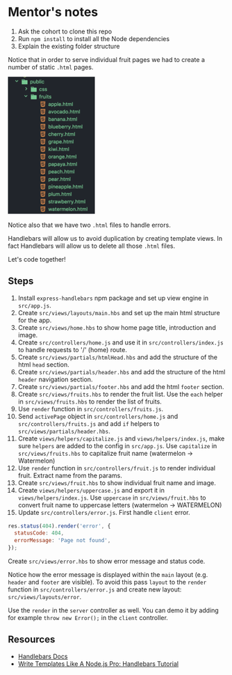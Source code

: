 # Mentor's notes

1. Ask the cohort to clone this repo
1. Run `npm install` to install all the Node dependencies
1. Explain the existing folder structure

  Notice that in order to serve individual fruit pages we had to create a number of static `.html` pages.

  <img src="./images-readme/folder-structure-fruits-html.png" width="200px" height="auto"/>

  Notice also that we have two `.html` files to handle errors.

  Handlebars will allow us to avoid duplication by creating template views. In fact Handlebars will allow us to delete all those `.html` files.

  Let's code together!


## Steps

1. Install `express-handlebars` npm package and set up view engine in `src/app.js`.
1. Create `src/views/layouts/main.hbs` and set up the main html structure for the app.
1. Create `src/views/home.hbs` to show home page title, introduction and image.
1. Create `src/controllers/home.js` and use it in `src/controllers/index.js` to handle requests to '/' (home) route.
1. Create `src/views/partials/htmlHead.hbs` and add the structure of the html `head` section.
1. Create `src/views/partials/header.hbs` and add the structure of the html `header` navigation section.
1. Create `src/views/partials/footer.hbs` and add the html `footer` section.
1. Create `src/views/fruits.hbs` to render the fruit list. Use the `each` helper in `src/views/fruits.hbs` to render the list of fruits.
1. Use `render` function in `src/controllers/fruits.js`.
1. Send `activePage` object in `src/controllers/home.js` and `src/controllers/fruits.js` and add `if` helpers to `src/views/partials/header.hbs`.
1. Create `views/helpers/capitalize.js` and `views/helpers/index.js`, make sure `helpers` are added to the config in `src/app.js`. Use `capitalize` in `src/views/fruits.hbs` to capitalize fruit name (watermelon -> Watermelon)
1. Use `render` function in `src/controllers/fruit.js` to render individual fruit. Extract name from the params.
1. Create `src/views/fruit.hbs` to show individual fruit name and image.
1. Create `views/helpers/uppercase.js` and export it in `views/helpers/index.js`. Use `uppercase` in `src/views/fruit.hbs` to convert fruit name to uppercase letters (watermelon -> WATERMELON)
1. Update `src/controllers/error.js`. First handle `client` error.
  ```js
  res.status(404).render('error', {
    statusCode: 404,
    errorMessage: 'Page not found',
  });
  ```
  Create `src/views/error.hbs` to show error message and status code.

  Notice how the error message is displayed within the `main` layout (e.g. `header` and `footer` are visible). To avoid this pass `layout` to the `render` function in `src/controllers/error.js` and create new layout: `src/views/layouts/error`.

  Use the `render` in the `server` controller as well. You can demo it by adding for example `throw new Error();` in the `client` controller.


## Resources
- [Handlebars Docs](http://handlebarsjs.com/)
- [Write Templates Like A Node.js Pro: Handlebars Tutorial](https://webapplog.com/handlebars/)
